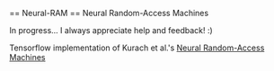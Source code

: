 == Neural-RAM ==
Neural Random-Access Machines

In progress... I always appreciate help and feedback! :)

Tensorflow implementation of Kurach et al.'s [Neural Random-Access Machines](http://arxiv.org/pdf/1511.06392v3.pdf)
